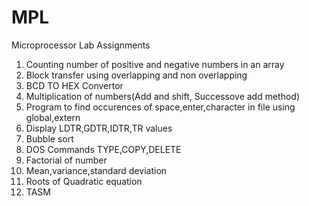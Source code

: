 # MPL
Microprocessor Lab Assignments
1. Counting number of positive and negative numbers in an array
2. Block transfer using overlapping and non overlapping
3. BCD TO HEX Convertor
4. Multiplication of numbers(Add and shift, Successove add method)
5. Program to find occurences of space,enter,character in file using global,extern
6. Display LDTR,GDTR,IDTR,TR values
7. Bubble sort
8. DOS Commands TYPE,COPY,DELETE
9. Factorial of number
10. Mean,variance,standard deviation
11. Roots of Quadratic equation
12. TASM
